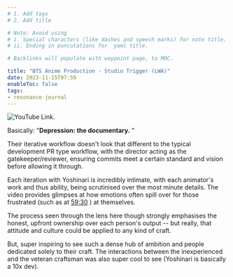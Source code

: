 ```yaml
---
# 1. Add tags
# 2. Add title

# Note: Avoid using 
# i. Special characters (like dashes and speech marks) for note title. 
# ii. Ending in puncutations for  yaml title.  

# Backlinks will populate with waypoint page, to MOC. 

title: "BTS Anime Production - Studio Trigger (LWA)"
date: 2023-11-15T07:59
enableToc: false
tags:
- resonance-journal
---
```


![YouTube Link.](https://www.youtube.com/watch?v=7LgHOUTZ8Gc&list=LL&index=2&t=131s)

Basically: 
"**Depression: the documentary.** "

Their iterative workflow doesn't look that different to the typical development PR type workflow, with the director acting as the gatekeeper/reviewer, ensuring commits meet a certain standard and vision before allowing it through. 

Each iteration with Yoshinari is incredibly intimate, with each animator's work and thus ability, being scrutinised over the most minute details. The video provides glimpses at how emotions often spill over for those frustrated (such as at [59:30](https://youtu.be/7LgHOUTZ8Gc?si=Tmfk2jLD6OsWnFGW&t=3571) ) at themselves.

The process seen through the lens here though strongly emphasises the honest, upfront ownership over each person's output -- but really, that attitude and culture could be applied to any kind of craft. 

But, super inspiring to see such a dense hub of ambition and people dedicated solely to their craft. The interactions between the inexperienced and the veteran craftsman was also super cool to see (Yoshinari is basically a 10x dev). 



